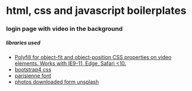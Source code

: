 # html, css and javascript boilerplates
### login page with video in the background
##### libraries used
- [Polyfill for object-fit and object-position CSS properties on video elements. Works with IE9-11, Edge, Safari <10.
](https://github.com/TricomB2B/object-fit-videos)
- [bootstrap4 css](https://getbootstrap.com/)
- [parisienne font](https://fonts.google.com/?query=Parisienne)
- [photos downloaded form unsplash](https://unsplash.com/)
